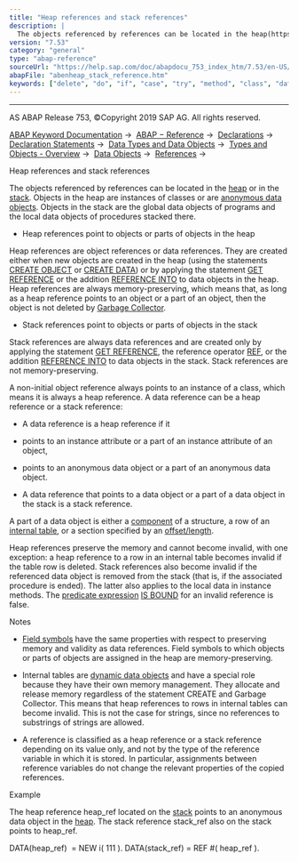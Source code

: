 ```yaml
---
title: "Heap references and stack references"
description: |
  The objects referenced by references can be located in the heap(https://help.sap.com/doc/abapdocu_753_index_htm/7.53/en-US/abenheap_glosry.htm 'Glossary Entry') or in the stack(https://help.sap.com/doc/abapdocu_753_index_htm/7.53/en-US/abenstack_glosry.htm 'Glossary Entry'). Objects in the heap
version: "7.53"
category: "general"
type: "abap-reference"
sourceUrl: "https://help.sap.com/doc/abapdocu_753_index_htm/7.53/en-US/abenheap_stack_reference.htm"
abapFile: "abenheap_stack_reference.htm"
keywords: ["delete", "do", "if", "case", "try", "method", "class", "data", "types", "internal-table", "field-symbol", "abenheap", "stack", "reference"]
---
```


* * *

AS ABAP Release 753, ©Copyright 2019 SAP AG. All rights reserved.

[ABAP Keyword Documentation](https://help.sap.com/doc/abapdocu_753_index_htm/7.53/en-US/abenabap.htm) →  [ABAP − Reference](https://help.sap.com/doc/abapdocu_753_index_htm/7.53/en-US/abenabap_reference.htm) →  [Declarations](https://help.sap.com/doc/abapdocu_753_index_htm/7.53/en-US/abendeclarations.htm) →  [Declaration Statements](https://help.sap.com/doc/abapdocu_753_index_htm/7.53/en-US/abenabap_declarations.htm) →  [Data Types and Data Objects](https://help.sap.com/doc/abapdocu_753_index_htm/7.53/en-US/abentypes_and_objects.htm) →  [Types and Objects - Overview](https://help.sap.com/doc/abapdocu_753_index_htm/7.53/en-US/abentypes_objects_oview.htm) →  [Data Objects](https://help.sap.com/doc/abapdocu_753_index_htm/7.53/en-US/abendata_objects.htm) →  [References](https://help.sap.com/doc/abapdocu_753_index_htm/7.53/en-US/abendata_references.htm) → 

Heap references and stack references

The objects referenced by references can be located in the [heap](https://help.sap.com/doc/abapdocu_753_index_htm/7.53/en-US/abenheap_glosry.htm "Glossary Entry") or in the [stack](https://help.sap.com/doc/abapdocu_753_index_htm/7.53/en-US/abenstack_glosry.htm "Glossary Entry"). Objects in the heap are instances of classes or are [anonymous data objects](https://help.sap.com/doc/abapdocu_753_index_htm/7.53/en-US/abenanonymous_data_object_glosry.htm "Glossary Entry"). Objects in the stack are the global data objects of programs and the local data objects of procedures stacked there.

-   Heap references point to objects or parts of objects in the heap

Heap references are object references or data references. They are created either when new objects are created in the heap (using the statements [CREATE OBJECT](https://help.sap.com/doc/abapdocu_753_index_htm/7.53/en-US/abapcreate_object.htm) or [CREATE DATA](https://help.sap.com/doc/abapdocu_753_index_htm/7.53/en-US/abapcreate_data.htm)) or by applying the statement [GET REFERENCE](https://help.sap.com/doc/abapdocu_753_index_htm/7.53/en-US/abapget_reference.htm) or the addition [REFERENCE INTO](https://help.sap.com/doc/abapdocu_753_index_htm/7.53/en-US/abapread_table_outdesc.htm) to data objects in the heap. Heap references are always memory-preserving, which means that, as long as a heap reference points to an object or a part of an object, then the object is not deleted by [Garbage Collector](https://help.sap.com/doc/abapdocu_753_index_htm/7.53/en-US/abengarbage_collector_glosry.htm "Glossary Entry").

-   Stack references point to objects or parts of objects in the stack

Stack references are always data references and are created only by applying the statement [GET REFERENCE](https://help.sap.com/doc/abapdocu_753_index_htm/7.53/en-US/abapget_reference.htm), the reference operator [REF](https://help.sap.com/doc/abapdocu_753_index_htm/7.53/en-US/abenconstructor_expression_ref.htm), or the addition [REFERENCE INTO](https://help.sap.com/doc/abapdocu_753_index_htm/7.53/en-US/abapread_table_outdesc.htm) to data objects in the stack. Stack references are not memory-preserving.

A non-initial object reference always points to an instance of a class, which means it is always a heap reference. A data reference can be a heap reference or a stack reference:

-   A data reference is a heap reference if it

-   points to an instance attribute or a part of an instance attribute of an object,

-   points to an anonymous data object or a part of an anonymous data object.

-   A data reference that points to a data object or a part of a data object in the stack is a stack reference.

A part of a data object is either a [component](https://help.sap.com/doc/abapdocu_753_index_htm/7.53/en-US/abencomponent_glosry.htm "Glossary Entry") of a structure, a row of an [internal table](https://help.sap.com/doc/abapdocu_753_index_htm/7.53/en-US/abeninternal_table_glosry.htm "Glossary Entry"), or a section specified by an [offset/length](https://help.sap.com/doc/abapdocu_753_index_htm/7.53/en-US/abenoffset_length_specific_glosry.htm "Glossary Entry").

Heap references preserve the memory and cannot become invalid, with one exception: a heap reference to a row in an internal table becomes invalid if the table row is deleted. Stack references also become invalid if the referenced data object is removed from the stack (that is, if the associated procedure is ended). The latter also applies to the local data in instance methods. The [predicate expression](https://help.sap.com/doc/abapdocu_753_index_htm/7.53/en-US/abenpredicate_expression_glosry.htm "Glossary Entry") [IS BOUND](https://help.sap.com/doc/abapdocu_753_index_htm/7.53/en-US/abenlogexp_bound.htm) for an invalid reference is false.

Notes

-   [Field symbols](https://help.sap.com/doc/abapdocu_753_index_htm/7.53/en-US/abenfield_symbol_glosry.htm "Glossary Entry") have the same properties with respect to preserving memory and validity as data references. Field symbols to which objects or parts of objects are assigned in the heap are memory-preserving.

-   Internal tables are [dynamic data objects](https://help.sap.com/doc/abapdocu_753_index_htm/7.53/en-US/abendynamic_data_object_glosry.htm "Glossary Entry") and have a special role because they have their own memory management. They allocate and release memory regardless of the statement CREATE and Garbage Collector. This means that heap references to rows in internal tables can become invalid. This is not the case for strings, since no references to substrings of strings are allowed.

-   A reference is classified as a heap reference or a stack reference depending on its value only, and not by the type of the reference variable in which it is stored. In particular, assignments between reference variables do not change the relevant properties of the copied references.

Example

The heap reference heap\_ref located on the [stack](https://help.sap.com/doc/abapdocu_753_index_htm/7.53/en-US/abenstack_glosry.htm "Glossary Entry") points to an anonymous data object in the [heap](https://help.sap.com/doc/abapdocu_753_index_htm/7.53/en-US/abenheap_glosry.htm "Glossary Entry"). The stack reference stack\_ref also on the stack points to heap\_ref.

DATA(heap\_ref)  = NEW i( 111 ).
DATA(stack\_ref) = REF #( heap\_ref ).